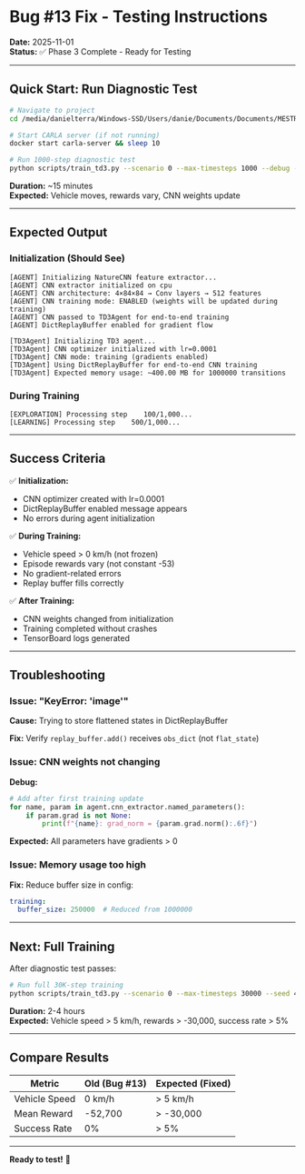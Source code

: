 # Bug #13 Fix - Testing Instructions

**Date:** 2025-11-01  
**Status:** ✅ Phase 3 Complete - Ready for Testing

---

## Quick Start: Run Diagnostic Test

```bash
# Navigate to project
cd /media/danielterra/Windows-SSD/Users/danie/Documents/Documents/MESTRADO/25-2_aprendizado-por-reforco/Detalhamento/av_td3_system

# Start CARLA server (if not running)
docker start carla-server && sleep 10

# Run 1000-step diagnostic test
python scripts/train_td3.py --scenario 0 --max-timesteps 1000 --debug --device cpu
```

**Duration:** ~15 minutes  
**Expected:** Vehicle moves, rewards vary, CNN weights update

---

## Expected Output

### Initialization (Should See)

```
[AGENT] Initializing NatureCNN feature extractor...
[AGENT] CNN extractor initialized on cpu
[AGENT] CNN architecture: 4×84×84 → Conv layers → 512 features
[AGENT] CNN training mode: ENABLED (weights will be updated during training)
[AGENT] CNN passed to TD3Agent for end-to-end training
[AGENT] DictReplayBuffer enabled for gradient flow

[TD3Agent] Initializing TD3 agent...
[TD3Agent] CNN optimizer initialized with lr=0.0001
[TD3Agent] CNN mode: training (gradients enabled)
[TD3Agent] Using DictReplayBuffer for end-to-end CNN training
[TD3Agent] Expected memory usage: ~400.00 MB for 1000000 transitions
```

### During Training

```
[EXPLORATION] Processing step    100/1,000...
[LEARNING] Processing step    500/1,000...
```

---

## Success Criteria

✅ **Initialization:**
- CNN optimizer created with lr=0.0001
- DictReplayBuffer enabled message appears
- No errors during agent initialization

✅ **During Training:**
- Vehicle speed > 0 km/h (not frozen)
- Episode rewards vary (not constant -53)
- No gradient-related errors
- Replay buffer fills correctly

✅ **After Training:**
- CNN weights changed from initialization
- Training completed without crashes
- TensorBoard logs generated

---

## Troubleshooting

### Issue: "KeyError: 'image'"

**Cause:** Trying to store flattened states in DictReplayBuffer

**Fix:** Verify `replay_buffer.add()` receives `obs_dict` (not `flat_state`)

### Issue: CNN weights not changing

**Debug:**
```python
# Add after first training update
for name, param in agent.cnn_extractor.named_parameters():
    if param.grad is not None:
        print(f"{name}: grad_norm = {param.grad.norm():.6f}")
```

**Expected:** All parameters have gradients > 0

### Issue: Memory usage too high

**Fix:** Reduce buffer size in config:
```yaml
training:
  buffer_size: 250000  # Reduced from 1000000
```

---

## Next: Full Training

After diagnostic test passes:

```bash
# Run full 30K-step training
python scripts/train_td3.py --scenario 0 --max-timesteps 30000 --seed 42 --device cpu
```

**Duration:** 2-4 hours  
**Expected:** Vehicle speed > 5 km/h, rewards > -30,000, success rate > 5%

---

## Compare Results

| Metric | Old (Bug #13) | Expected (Fixed) |
|--------|---------------|------------------|
| Vehicle Speed | 0 km/h | > 5 km/h |
| Mean Reward | -52,700 | > -30,000 |
| Success Rate | 0% | > 5% |

---

**Ready to test!** 🚀
